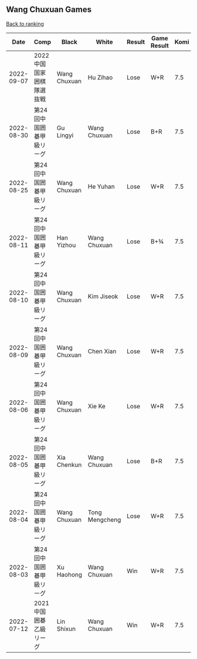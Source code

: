 ## Wang Chuxuan Games

[Back to ranking](../../index.md)




| **Date** | **Comp** | **Black** | **White** | **Result** | **Game Result** | **Komi** | **Rating** | **Diff** | 
| --- | --- | --- | --- | --- | --- | --- | --- | --- |
| 2022-09-07 | 2022中国国家囲棋隊選抜戦 | Wang Chuxuan | Hu Zihao | Lose | W+R | 7.5 | 3129 | -19 | 
| 2022-08-30 | 第24回中国囲碁甲級リーグ | Gu Lingyi | Wang Chuxuan | Lose | B+R | 7.5 | 3148 | 10 | 
| 2022-08-25 | 第24回中国囲碁甲級リーグ | Wang Chuxuan | He Yuhan | Lose | W+R | 7.5 | 3138 | -17 | 
| 2022-08-11 | 第24回中国囲碁甲級リーグ | Han Yizhou | Wang Chuxuan | Lose | B+¾ | 7.5 | 3155 | -25 | 
| 2022-08-10 | 第24回中国囲碁甲級リーグ | Wang Chuxuan | Kim Jiseok | Lose | W+R | 7.5 | 3180 | 0 | 
| 2022-08-09 | 第24回中国囲碁甲級リーグ | Wang Chuxuan | Chen Xian | Lose | W+R | 7.5 | 3180 | 0 | 
| 2022-08-06 | 第24回中国囲碁甲級リーグ | Wang Chuxuan | Xie Ke | Lose | W+R | 7.5 | 3180 | 3 | 
| 2022-08-05 | 第24回中国囲碁甲級リーグ | Xia Chenkun | Wang Chuxuan | Lose | B+R | 7.5 | 3177 | -31 | 
| 2022-08-04 | 第24回中国囲碁甲級リーグ | Wang Chuxuan | Tong Mengcheng | Lose | W+R | 7.5 | 3208 | 2 | 
| 2022-08-03 | 第24回中国囲碁甲級リーグ  | Xu Haohong | Wang Chuxuan | Win | W+R | 7.5 | 3206 | -6 | 
| 2022-07-12 | 2021中国囲碁乙級リーグ | Lin Shixun | Wang Chuxuan | Win | W+R | 7.5 | 3212 | missing |




